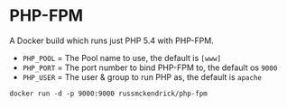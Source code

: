 PHP-FPM
=============

A Docker build which runs just PHP 5.4 with PHP-FPM.

- `PHP_POOL` = The Pool name to use, the default is `[www]`
- `PHP_PORT` = The port number to bind PHP-FPM to, the default os `9000`
- `PHP_USER` = The user & group to run PHP as, the default is `apache`

```
docker run -d -p 9000:9000 russmckendrick/php-fpm
```
